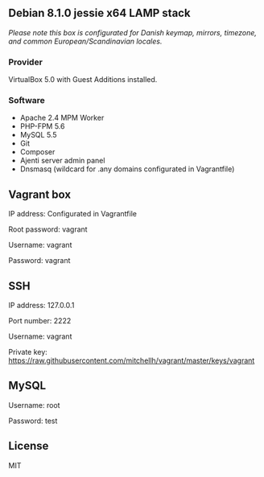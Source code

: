 Debian 8.1.0 jessie x64 LAMP stack
---

*Please note this box is configurated for Danish keymap, mirrors, timezone, and common European/Scandinavian locales.*

### Provider

VirtualBox 5.0 with Guest Additions installed.

### Software

 - Apache 2.4 MPM Worker
 - PHP-FPM 5.6
 - MySQL 5.5
 - Git
 - Composer
 - Ajenti server admin panel
 - Dnsmasq (wildcard for .any domains configurated in Vagrantfile)

Vagrant box
---

IP address: Configurated in Vagrantfile

Root password: vagrant

Username: vagrant

Password: vagrant

SSH
---

IP address: 127.0.0.1

Port number: 2222

Username: vagrant

Private key: https://raw.githubusercontent.com/mitchellh/vagrant/master/keys/vagrant

MySQL
---

Username: root

Password: test

License
---
MIT

